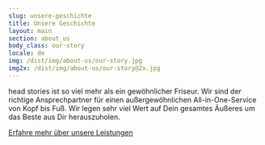 ```yaml
---
slug: unsere-geschichte
title: Unsere Geschichte
layout: main
section: about_us
body_class: our-story
locale: de
img: /dist/img/about-us/our-story.jpg
img2x: /dist/img/about-us/our-story@2x.jpg
---
```

head stories ist so viel mehr als ein gewöhnlicher Friseur. Wir sind der richtige Ansprechpartner für einen außergewöhnlichen All-in-One-Service von Kopf bis Fuß. Wir legen sehr viel Wert auf Dein gesamtes Äußeres um das Beste aus Dir herauszuholen.

<a class="more-block" href="/de/leistungen.html">Erfahre mehr über unsere Leistungen</a>
